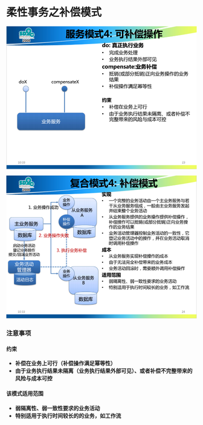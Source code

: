 柔性事务之补偿模式
==============================================================

![服务模式4：可补偿操作](img/p9.png)

![复合模式4：补偿模式](img/p10.png)

### 注意事项
#### 约束
+ **补偿在业务上可行（补偿操作满足幂等性）**
+ **由于业务执行结果未隔离（业务执行结果外部可见）、或者补偿不完整带来的风险与成本可控**

#### 该模式适用范围
+ **弱隔离性、弱一致性要求的业务活动**
+ **特别适用于执行时间较长的的业务，如工作流**

